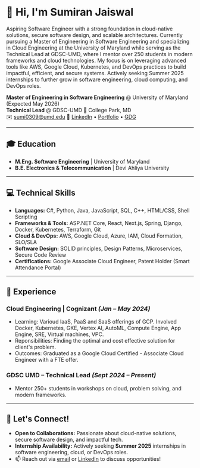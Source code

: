 # 👋 Hi, I'm Sumiran Jaiswal
Aspiring Software Engineer with a strong foundation in cloud-native solutions, secure software design, and scalable architectures. Currently pursuing a Master of Engineering in Software Engineering and specializing in Cloud Engineering at the University of Maryland while serving as the Technical Lead at GDSC-UMD, where I mentor over 250 students in modern frameworks and cloud technologies. My focus is on leveraging advanced tools like AWS, Google Cloud, Kubernetes, and DevOps practices to build impactful, efficient, and secure systems. Actively seeking Summer 2025 internships to further grow in software engineering, cloud computing, and DevOps roles.

**Master of Engineering in Software Engineering** @ University of Maryland (Expected May 2026)  
**Technical Lead** @ GDSC-UMD
📍 College Park, MD  
✉️ [sumi0309@umd.edu](mailto:sumi0309@umd.edu) 
🔗 [LinkedIn](https://www.linkedin.com/in/sumiran-jaiswal-b8199a21b/) • [Portfolio](https://sumi0309.github.io/portfolio/) • [GDG](https://gdg.community.dev/gdg-on-campus-university-of-maryland-college-park-united-states/) 

---

## 🎓 Education
- **M.Eng. Software Engineering** | University of Maryland     
- **B.E. Electronics & Telecommunication** | Devi Ahliya University 

---

## 💻 Technical Skills
- **Languages:** C#, Python, Java, JavaScript, SQL, C++, HTML/CSS, Shell Scripting  
- **Frameworks & Tools:** ASP.NET Core, React, Next.js, Spring, Django, Docker, Kubernetes, Terraform, Git  
- **Cloud & DevOps:** AWS, Google Cloud, Azure, IAM, Cloud Formation, SLO/SLA  
- **Software Design:** SOLID principles, Design Patterns, Microservices, Secure Code Review  
- **Certifications:** Google Associate Cloud Engineer, Patent Holder (Smart Attendance Portal)  

---

## 🚀 Experience
### **Cloud Engineering** | Cognizant *(Jan – May 2024)*
- Learning: Varioud IaaS, PaaS and SaaS offerings of GCP. Involved Docker, Kubernetes, GKE, Vertex AI, AutoML, Compute Engine, App Engine, SRE, Virtual machines, VPC.
- Reponsibilities: Finding the optimal and cost effective solution for client's problem.
- Outcomes: Graduated as a Google Cloud Certified - Associate Cloud Engineer with a FTE offer.

### **GDSC UMD – Technical Lead** *(Sept 2024 – Present)*
- Mentor 250+ students in workshops on cloud, problem solving, and modern frameworks.

---

## 🌟 Let's Connect!
- **Open to Collaborations:** Passionate about cloud-native solutions, secure software design, and impactful tech.  
- **Internship Availability:** Actively seeking **Summer 2025** internships in software engineering, cloud, or DevOps roles.  
- 📫 Reach out via [email](mailto:sumi0309@umd.edu) or [LinkedIn](https://www.linkedin.com/in/sumiran-jaiswal-b8199a21b/) to discuss opportunities!
